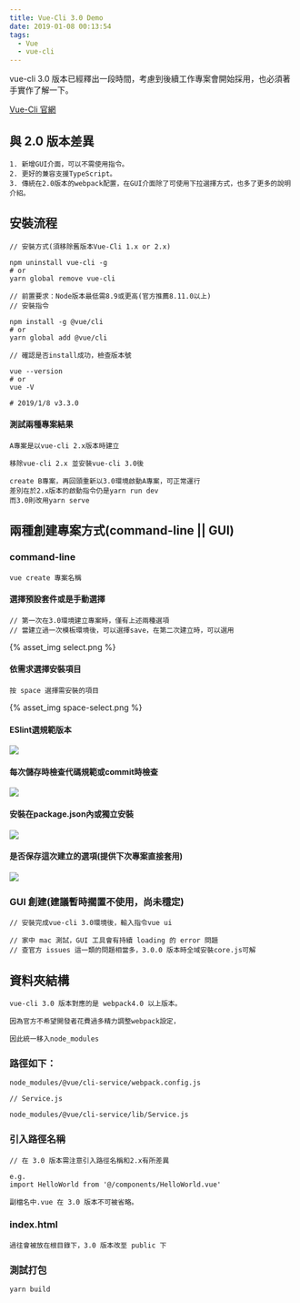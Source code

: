 ```yaml
---
title: Vue-Cli 3.0 Demo
date: 2019-01-08 00:13:54
tags:
  - Vue
  - vue-cli
---
```

vue-cli 3.0 版本已經釋出一段時間，考慮到後續工作專案會開始採用，也必須著手實作了解一下。
<!--more-->
[Vue-Cli 官網](https://cli.vuejs.org/zh/)
## 與 2.0 版本差異
```
1. 新增GUI介面，可以不需使用指令。
2. 更好的兼容支援TypeScript。
3. 傳統在2.0版本的webpack配置，在GUI介面除了可使用下拉選擇方式，也多了更多的說明介紹。
```
## 安裝流程
```
// 安裝方式(須移除舊版本Vue-Cli 1.x or 2.x)

npm uninstall vue-cli -g
# or
yarn global remove vue-cli
```
```
// 前置要求：Node版本最低需8.9或更高(官方推薦8.11.0以上)
// 安裝指令

npm install -g @vue/cli
# or
yarn global add @vue/cli
```
```
// 確認是否install成功，檢查版本號

vue --version
# or
vue -V

# 2019/1/8 v3.3.0
```
#### 測試兩種專案結果
```
A專案是以vue-cli 2.x版本時建立

移除vue-cli 2.x 並安裝vue-cli 3.0後

create B專案，再回頭重新以3.0環境啟動A專案，可正常運行
差別在於2.x版本的啟動指令仍是yarn run dev
而3.0則改用yarn serve
```
## 兩種創建專案方式(command-line || GUI)
### command-line
```
vue create 專案名稱
```
#### 選擇預設套件或是手動選擇
```
// 第一次在3.0環境建立專案時，僅有上述兩種選項
// 當建立過一次模板環境後，可以選擇save，在第二次建立時，可以選用
```
{% asset_img select.png %}
#### 依需求選擇安裝項目
```
按 space 選擇需安裝的項目
```
{% asset_img space-select.png %}
#### ESlint選規範版本
![](https://i.imgur.com/KdPyhMA.png)
#### 每次儲存時檢查代碼規範或commit時檢查
![](https://i.imgur.com/98UuQvU.png)
#### 安裝在package.json內或獨立安裝
![](https://i.imgur.com/VwVIwNo.png)
#### 是否保存這次建立的選項(提供下次專案直接套用)
![](https://i.imgur.com/XVfShLK.png)

### GUI 創建(建議暫時擱置不使用，尚未穩定)
```
// 安裝完成vue-cli 3.0環境後，輸入指令vue ui

// 家中 mac 測試，GUI 工具會有持續 loading 的 error 問題
// 查官方 issues 這一類的問題相當多，3.0.0 版本時全域安裝core.js可解
```
## 資料夾結構

```
vue-cli 3.0 版本對應的是 webpack4.0 以上版本。

因為官方不希望開發者花費過多精力調整webpack設定，

因此統一移入node_modules
```
### 路徑如下：

```
node_modules/@vue/cli-service/webpack.config.js

// Service.js

node_modules/@vue/cli-service/lib/Service.js
```
### 引入路徑名稱
```
// 在 3.0 版本需注意引入路徑名稱和2.x有所差異

e.g.
import HelloWorld from '@/components/HelloWorld.vue'

副檔名中.vue 在 3.0 版本不可被省略。
```
### index.html
```
過往會被放在根目錄下，3.0 版本改至 public 下
```
### 測試打包
```
yarn build
```